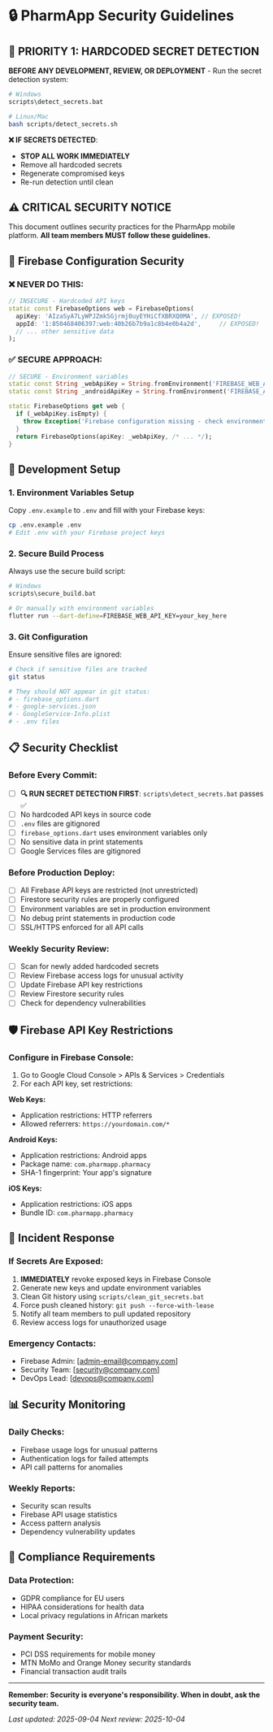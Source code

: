 # 🔒 PharmApp Security Guidelines

## 🚨 PRIORITY 1: HARDCODED SECRET DETECTION

**BEFORE ANY DEVELOPMENT, REVIEW, OR DEPLOYMENT** - Run the secret detection system:

```bash
# Windows
scripts\detect_secrets.bat

# Linux/Mac
bash scripts/detect_secrets.sh
```

**❌ IF SECRETS DETECTED**: 
- **STOP ALL WORK IMMEDIATELY**
- Remove all hardcoded secrets
- Regenerate compromised keys
- Re-run detection until clean

## ⚠️ CRITICAL SECURITY NOTICE

This document outlines security practices for the PharmApp mobile platform. **All team members MUST follow these guidelines.**

## 🚨 Firebase Configuration Security

### ❌ NEVER DO THIS:
```dart
// INSECURE - Hardcoded API keys
static const FirebaseOptions web = FirebaseOptions(
  apiKey: 'AIzaSyA7LyWPJZmkSGjrmj0uyEYHiCfXBRXQ0MA', // EXPOSED!
  appId: '1:850468406397:web:40b26b7b9a1c8b4e0b4a2d',     // EXPOSED!
  // ... other sensitive data
);
```

### ✅ SECURE APPROACH:
```dart
// SECURE - Environment variables
static const String _webApiKey = String.fromEnvironment('FIREBASE_WEB_API_KEY');
static const String _androidApiKey = String.fromEnvironment('FIREBASE_ANDROID_API_KEY');

static FirebaseOptions get web {
  if (_webApiKey.isEmpty) {
    throw Exception('Firebase configuration missing - check environment variables');
  }
  return FirebaseOptions(apiKey: _webApiKey, /* ... */);
}
```

## 🔧 Development Setup

### 1. Environment Variables Setup
Copy `.env.example` to `.env` and fill with your Firebase keys:
```bash
cp .env.example .env
# Edit .env with your Firebase project keys
```

### 2. Secure Build Process
Always use the secure build script:
```bash
# Windows
scripts\secure_build.bat

# Or manually with environment variables
flutter run --dart-define=FIREBASE_WEB_API_KEY=your_key_here
```

### 3. Git Configuration
Ensure sensitive files are ignored:
```bash
# Check if sensitive files are tracked
git status

# They should NOT appear in git status:
# - firebase_options.dart
# - google-services.json  
# - GoogleService-Info.plist
# - .env files
```

## 📋 Security Checklist

### Before Every Commit:
- [ ] **🔍 RUN SECRET DETECTION FIRST**: `scripts\detect_secrets.bat` passes ✅
- [ ] No hardcoded API keys in source code
- [ ] `.env` files are gitignored  
- [ ] `firebase_options.dart` uses environment variables only
- [ ] No sensitive data in print statements
- [ ] Google Services files are gitignored

### Before Production Deploy:
- [ ] All Firebase API keys are restricted (not unrestricted)
- [ ] Firestore security rules are properly configured
- [ ] Environment variables are set in production environment
- [ ] No debug print statements in production code
- [ ] SSL/HTTPS enforced for all API calls

### Weekly Security Review:
- [ ] Scan for newly added hardcoded secrets
- [ ] Review Firebase access logs for unusual activity
- [ ] Update Firebase API key restrictions
- [ ] Review Firestore security rules
- [ ] Check for dependency vulnerabilities

## 🛡️ Firebase API Key Restrictions

### Configure in Firebase Console:
1. Go to Google Cloud Console > APIs & Services > Credentials
2. For each API key, set restrictions:

**Web Keys:**
- Application restrictions: HTTP referrers
- Allowed referrers: `https://yourdomain.com/*`

**Android Keys:**
- Application restrictions: Android apps
- Package name: `com.pharmapp.pharmacy`
- SHA-1 fingerprint: Your app's signature

**iOS Keys:**
- Application restrictions: iOS apps  
- Bundle ID: `com.pharmapp.pharmacy`

## 🚨 Incident Response

### If Secrets Are Exposed:
1. **IMMEDIATELY** revoke exposed keys in Firebase Console
2. Generate new keys and update environment variables
3. Clean Git history using `scripts/clean_git_secrets.bat`
4. Force push cleaned history: `git push --force-with-lease`
5. Notify all team members to pull updated repository
6. Review access logs for unauthorized usage

### Emergency Contacts:
- Firebase Admin: [admin-email@company.com]
- Security Team: [security@company.com]
- DevOps Lead: [devops@company.com]

## 📊 Security Monitoring

### Daily Checks:
- Firebase usage logs for unusual patterns
- Authentication logs for failed attempts
- API call patterns for anomalies

### Weekly Reports:
- Security scan results
- Firebase API usage statistics  
- Access pattern analysis
- Dependency vulnerability updates

## 🔄 Compliance Requirements

### Data Protection:
- GDPR compliance for EU users
- HIPAA considerations for health data
- Local privacy regulations in African markets

### Payment Security:
- PCI DSS requirements for mobile money
- MTN MoMo and Orange Money security standards
- Financial transaction audit trails

---

**Remember: Security is everyone's responsibility. When in doubt, ask the security team.**

*Last updated: 2025-09-04*
*Next review: 2025-10-04*